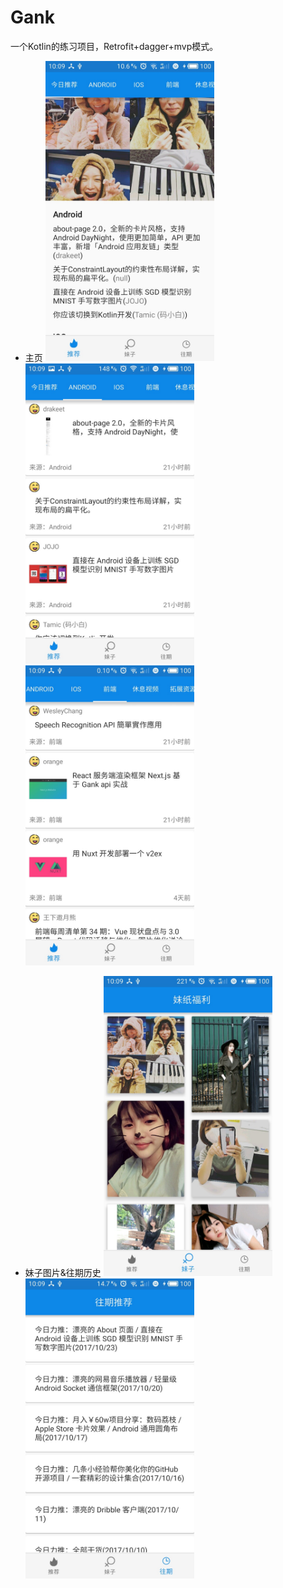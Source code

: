 # Gank
一个Kotlin的练习项目，Retrofit+dagger+mvp模式。
* 主页
<img src="https://github.com/BravoLee/Gank/blob/master/images/S71024-100918.jpg" height="480px" width="270px" ><img src="https://github.com/BravoLee/Gank/blob/master/images/S71024-100922.jpg" height="480px" width="270px" ><img src="https://github.com/BravoLee/Gank/blob/master/images/S71024-100954.jpg" height="480px" width="270px">

* 妹子图片&往期历史
<img src="https://github.com/BravoLee/Gank/blob/master/images/S71024-100934.jpg" height="480px" width="270px" ><img src="https://github.com/BravoLee/Gank/blob/master/images/S71024-100943.jpg" height="480px" width="270px" >

